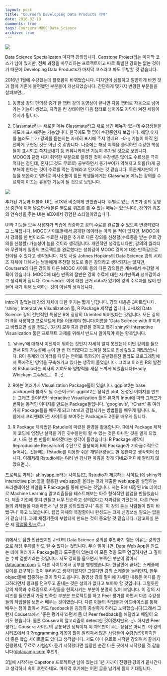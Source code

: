 ```yaml
---
layout: post
title: "Coursera Developing Data Products 리뷰"
date: 2016-02-10
comments: true
tags: Coursera MOOC Data_Science
archive: true
---
```


![](https://lh3.googleusercontent.com/hrmFCabFyfFmLm0__jlHzQz5Z3jhuRoja-lgKuOgoKvHNNnf2XIPw2rlBAVSM9zXQ9cUwl4uIkQdCfRFl9cfucvkpF9Z66NV0Fh805OA_4OAuzY0NtW0ykJ4bHU1-DX32o6TkwDddW9CR_cUEQ6vlYBvn0GidnSyNiWngJK3w65YYtL-qnMGPQfSFO0_fXD4qKQ-j0WhM40MQGTivZ92GxVoiDeISlQRf0q_T9rcfxnV9F_Sej0r1XVet7S5_-6e8LpR0S3VOfpbkNZz-JxhBnVYqD_Zr41_iLvqeBhgXXlokQH9kbv_6_o5qP5Iw_dkOOAZQDyxvR6DDCA8C-yaZLM85KUocFHN9v5Y9Zx0UIjrJsVmJa-PWGT5ClKySI5SMFBBUAMhJyGKVjK_KMlZ9Si7ZjI3JkNLvKFi6364zJ6gTmXoIBFO8dnyJosji14lKyg3sDMRqSFCMJtIuEAhjYaR6YII5Qo8DCpIJttmQDjslIquSDf-xxWcu5FCZ977JYDBpacp8kMuapr-NdYF-fl5VlvTNJGZGJVhkL6XugLBBdo6gKm556HDBovS3q4ChznK=w460-h259-no)

Data Science Specializaton 마지막 강의입니다. Capstone Project라는 마지막 코스가 남아 있지만, 전체 과정을 마무리하는 프로젝트이고 따로 특별한 강의는 없는 것이기 때문에 Developing Data Products가 마지막 코스라고 봐도 무방할 것 같습니다.

2016년 1월에 수강했는데 플랫폼이 바뀌었습니다. 디자인이 심플하고 깔끔하게 바뀐 것과 함께 기존에 불편했던 부분들이 개선되었습니다. 간단하게 몇가지 변경된 부분들을 살펴보면.,.

1. 동영상 강의 편의성 증가
한 챕터 강의 동영상이 끝나면 다음 챕터로 자동으로 넘어가는 기능이 생겼고, 자막을 킨 상태이면 다음 챕터로 넘어가도 자막이 켜진 세팅이 유지가 됩니다.

2. Classmate라는 새로운 메뉴
Classmate라고 새로 생긴 메뉴가 있는데 수강생들을 지도에 표시해주는 기능입니다. 한국에도 몇 명이 수강중인지 보입니다. 해당 숫자를 눌러도 누가 강의를 듣는지는 자세히 표시해 주지 않네요. -0-;;
기능이 아직 완전하게 구현된 것은 아닌 것 같습니다. 나중에는 해당 지역을 클릭하면 수강한 학생들이 표시되고 쪽지보내기 등 커뮤니케이션 기능이 추가될 것으로 보입니다. MOOC의 단점 내지 취약한 부분으로 알려진 것이 수강생은 많아도 수료생은 극히 적다는 점인데, 혼자(그것도 무료로) 공부하면서 동기부여가 약해지고 외롭(?)게 공부해야 한다는 것이 수료를 막는 장애라고 인지하는 것 같습니다. 토론게시판의 기능을 보완하고 영어로 의사소통이 힘든 학생들에게는 Classmate 메뉴는 강의를 수료까지 이끄는 유용한 기능이 될 것으로 보입니다.

![](https://lh3.googleusercontent.com/Slvqm8d96OzdK_YWNclvLEfBmBzFXYBBwrMcs1-UXOyUqimohQzM2oB3jgBXXVR738ZKeLhUj6l_rhC1fXzIt6EfQsNiOIVeepE52YpVL8WFJ7y32-UprUkBAUXwIrXvwGhzYlBrg--uvEMs8EKYBTWwBgsRY85tpGPxJs2OrwFnS-yDxQQzZFqTMc_rxNvzp7diGhwdj3KmxPCKMHyetCbEuARECA-GNJvHs4PDRM98qtbHrwkd_teynnbFPf9zh97DEbQejaU938Gh5g-3ES8d_r_3a1AjPPCPZbF5WhCK234GLx-KM2WT4Ekxz0pMGCF4f7goF4ozi3j3sIaey63StJWobYWwkzmDjvGK39NSc2Ldn7adrV917ZOAnIhPaJWbLPM7LSceDXYD7BfT2fY0Scj9LSDB5hJiZg5ZUj6p5Nr1YpHSbNFU8yccrZrXaXkvO0qOBuXQZWmha6HuW_6XOMTUV_iKkc-W9codGkbNlsyWRF0sdKuQ5Kgefmla4qDl00R3RqVdkSyTJQuXwgLX2yBA8_xZlhQbTMMd9Sr1hqSZL3JZ0cSGbg0mh34ptgsE=w1071-h557-no)


추가된 기능과 더불어 UI는 eDX와 비슷하게 변했습니다. 주별로 있는 퀴즈가 강의 동영상 중간에 끼어 넣으면서(물론 별도로 퀴즈를 풀 수 있는 메뉴는 있습니다), 강의와 퀴즈의 연속성을 주는 UI는 eDX에서 경험한 스타일이였습니다.

UI와 기능들 모두 사용자가 학습에 집중하고 강의 수료를 완료할 수 있도록 변경되었다고 느껴집니다. MOOC 사이트들에서 공개한 데이터는 아직 본 적이 없지만, MOOC에서 강의를 한 번이라도 수료한 사람은 추가로 다른 강의를 신청할(수료증을 받는 유료 강의를 신청할) 가능성이 높을 것이라 생각됩니다. 개인적인 생각입니다만, 강의의 퀄리티와 무관하게 일종의 프로젝트를 완료했다는 성취감이 MOOC 강의에 대한 만족감으로 전이될 수 있다고 생각됩니다. 저도 사실 Johnes Hopkins의 Data Science 강의 시리즈 자체에 대해서는 남들에게 추천할 정도로 좋은 강의라고 생각되지는 않지만, Coursera의 다른 강의와 다른 MOOC 사이트 들의 다른 강의들은 계속해서 수강할 계획이 있습니다. MOOC에 대한 만족의 절반은 강의 수료에 대한 자기만족과 성취감이라고 생각되어 집니다. Coursera도 이에 대한 근거 data가 있기에 강의 수료자를 많이 만들어 내기 위해 노력하는 것이 아닐까 생각됩니다.


- - -

Intro가 길었는데 강의 자체에 대한 후기는 짧게 남깁니다. 강의 내용은 3파트입니다. 'shiny', Interactive Visualization 툴, R Package 제작법 입니다. JHU의 Data Science 강의 전반적인 특징은 R에 굉장히 Oriented 되어있다는 것입니다. 모든 강의가 R을 사용하고 프로젝트에 R을 이용해야 합니다(이름을 'Data Science with R'이라고 바꿨으면 싶을 정도;). 3가지 모두 R과 관련된 것이고 특히 shiny와 Interactive Visualization 툴은 프로젝트 과제를 위해서 반드시 알아둬야 하는 항목입니다.

1. 'shiny'에 대해서 이전까지 뭐하는 것인지 자세히 알지 못했는데 이번 강의를 들으면서 R의 가능성에 눈이 한 번 더 띄였다고 느껴질 정도로 인상깊었고 재밌었습니다. R이 통계와 데이터를 다루는 언어로 특화되어 출발했을진 몰라도 프로그래밍에서 독자적인 영역을 구축해가고 있다는 생각이 들었습니다. 그리고 이러한 R의 발전에 Rstudio라는 회사의 기여도와 영향력을 새삼 느끼게 되었습니다(Hadly Whickam 교수님도.. -0-;;).

2. R에는 여러가지 Visualization Package들이 있습니다. ggplot2는 base package라 불러도 될 수준이구요. ggplot2는 정적인 plot, 완성된 이미지를 만드는 그래프 툴이라면 Interactive Visualization 툴은 유저의 Input에 따라 그래프가 변하는 동적인 이미지를 만드는 Package들입니다. 'googlevis', 'rChart' 등 여러가지 Package들을 배우게 되고 html과 결합시키는 방법들을 배우게 됩니다. 또, 웹에서 프리젠테이션 사이트를 보여주는 Package도 2종류 배우게 됩니다.

3. R Package 제작법은 Rstudio에 마련된 환경을 활용합니다. R에서 Package 제작이 코딩에 엄청난 실력을 가진 굇수들만이 할 수 있는 것은 아니란 것을 알게 되었고, 나도 한 번 만들어 봐야겠다는 생각이 들었습니다. R Package 제작이 Reproducible Research의 수단으로 활용되어 R의 Package가 기하급수적으로 늘어나는 것들에는 Rstudio를 이용한 쉬운 개발환경들도 한 몫한다고 생각되어 집니다. 이래저래 Rstudio에는 여러 번 감사한 마음을 갖게 되네요(어디에 팔리지 않았으면..).

프로젝트 과제는 [shinyapp.io](http://shinyapps.io)라는 사이트(또, Rstudio가 제공하는 사이트;)에 shiny와 interactive plot 툴을 활용한 web app을 올리는 것과 제출한 web app을 설명하는 프리젠테이션 파일을 R Package를 통해 만드는 것입니다. 저는 R에 내장된 iris 데이터로 Machine Learning 알고리즘들을 테스트해보는 아주 형식적인 웹앱을 만들었습니다. 제출 기한에 쫓겨 만들고 너무 단순하고 성의없다고 자괴감을 가졌는데, 다른 Peer들의 과제들을 채점하면서 '난 정말 성의있었구나' 혹은 '이 강의 듣는 사람들이 많이 바빴구나' 하고 느꼈습니다. 웹앱 자체의 복잠함이나 완성도는 크게 신경쓰실 필요는 없을 거 같습니다. 과제 채점기준에 부합되게 만드는 것이 중요할 것 같습니다. (참고하실 분은 제 [작업물 링크](https://tansansu.shinyapps.io/Coursera_DDP_Project)로..)


- - -

위에서도 잠깐 언급했지만 JHU의 Data Science 강의를 추천하기 힘든 이유는 강의만으로 해당 주제를 반도 알 수 없다는 것입니다. 무슨 말이냐면, Data Web App을 만드는 데에 여러가지 Package들과 도구들이 있는데 이 모든 것을 모두 언급하지만 그 깊이는 수박 겉핥기라는 것입니다. 저도 강의를 들으면서 부족한 부분이 많아서 [datacamp.com](https://www.datacamp.com) 등 다른 사이트에서 공부를 병행했습니다. 한달안에 끝내는 스케줄에 깊이를 요구하는 것이 무리라고 생각되겠지만 그렇다면 강의 스케줄을 늘리던지, 한두 object들에 집중하는 것이 맞다고 봅니다. 동영상 강의 말미에 자세한 내용은 어디를 참고하라면서 링크를 던져두고 끝내는 것은 성의가 없다고 보아야 할 것입니다.
그럴듯한 강의 제목과 수료증으로 사람들을 현혹시키는 부분이 분명히 있어 보입니다. 이 강의 시리즈를 들으면서 가장 만족한 부분은 프로젝트를 하고 Peer 평가를 하면서 다른 수강생들의 작업물을 보면서 배우는 것이였습니다. 다른 이들의 작업물과 어드바이스를 통해 배우는 점이 많아서 저도 feedback을 굉장히 충실하게 하려고 노력했습니다(그래서 그런지 Cousera에서 '좋은 평가자'라면서 좀 더 Peer feedback을 해달라고 메일이 오기도 했습니다. 물론 Cousera의 알고리즘이 detect한 것이겠지만요..;;). 하지만 Peer 평가는 Cousera 사이트의 공통적인 정책이지 이 과목만이 주는 장점은 아니죠.
이 강의 시리즈에서 R Programming 과목이 많이 알려져서 많은 사람들이 수강(낚인)하지만 더 좋은 학습 사이트들도 있다고 생각합니다. 저도 이미 유료로 시작한 강의여서 끝까지 진행했지, 무료로 시험삼아 듣기 시작했다면 실망한 순간 다른 곳에서 시작했을 것 같습니다([datacamp.com](https://www.datacamp.com) 추천!).

3월에 시작하는 Capstone 프로젝트만 남아 있는데 1년 가까이 진행된 강의가 끝나간다고 생각하니 속이 후련하네요. 마지막 후기에는 어떤 글을 남기게 될지 기대됩니다.